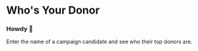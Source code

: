 # Who's Your Donor 
### Howdy 👋

Enter the name of a campaign candidate and see who their top donors are.